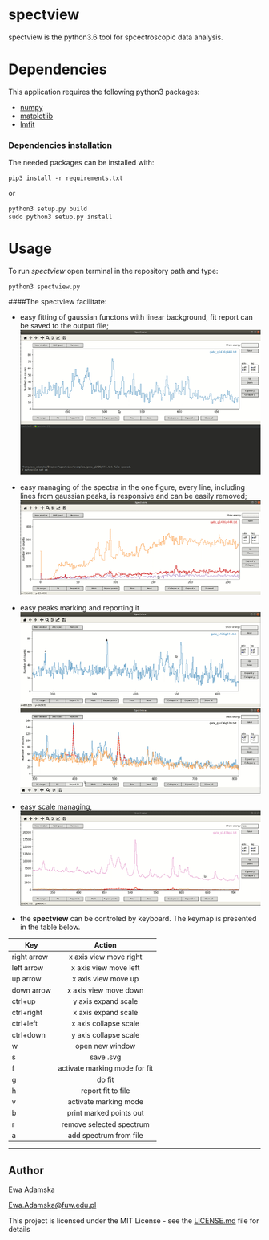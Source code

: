 # spectview
spectview is the python3.6 tool for spcectroscopic data analysis. 

# Dependencies
This application requires the following python3 packages:
* [numpy](http://www.numpy.org/)
* [matplotlib](http://matplotlib.org/)
* [lmfit](https://github.com/newville/lmfit-py)
         
### Dependencies installation
The needed packages can be installed with:
```
pip3 install -r requirements.txt
```
or
```
python3 setup.py build
sudo python3 setup.py install
```

# Usage

To run *spectview* open terminal in the repository path and type:

```
python3 spectview.py
```
 
 ####The spectview facilitate:
 * easy fitting of gaussian functons with linear background, fit report can be saved to the output file;
![example1](docs/gifs/single_fit.gif)

* easy managing of the spectra in the one figure, every line, including lines from gaussian peaks, is responsive and can be easily removed;
![example2](docs/gifs/easy_selection.gif)

* easy peaks marking and reporting it
![example3](docs/gifs/easy_marking_small.gif)
![example4](docs/gifs/remove_fit_plot.gif)

* easy scale managing,
![example5](docs/gifs/log_scale.gif)

* the **spectview** can be controled by keyboard. The keymap is presented in the table below.


| Key        | Action           |
| ------------- |:-------------:|
| right arrow   | x axis view move right    |
| left arrow    | x axis view move left     |
| up arrow      | x axis view move up       |
| down arrow    | x axis view move down     |
| ctrl+up       | y axis expand scale       |
| ctrl+right    | x axis expand scale       |
| ctrl+left     | x axis collapse scale     |
| ctrl+down     | y axis collapse scale     |
| w             | open new window           |
| s             | save .svg                 |
| f             | activate marking mode for fit |
| g             | do fit                        |
| h             | report fit to file            |
| v             | activate marking mode         |
| b             | print marked points out       |
| r             | remove selected spectrum      |
| a             | add spectrum from file        |

---
## Author
Ewa Adamska

[Ewa.Adamska@fuw.edu.pl](Ewa.Adamska@fuw.edu.pl)


This project is licensed under the MIT License - see the [LICENSE.md](LICENSE.md) file for details
